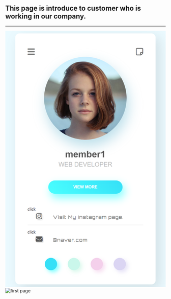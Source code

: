 ## This page is introduce to customer who is working in our company.
--------
![first page](/OnlineCard/thumbnail.png)
<img src="https:///OnlineCard/thumbnail.png" width="450px" height="300px" title="index" alt="first page"></img>